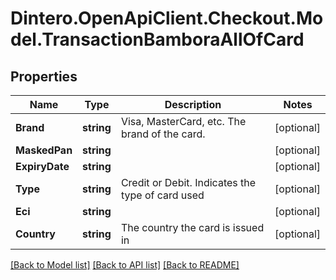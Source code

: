 # Dintero.OpenApiClient.Checkout.Model.TransactionBamboraAllOfCard

## Properties

Name | Type | Description | Notes
------------ | ------------- | ------------- | -------------
**Brand** | **string** | Visa, MasterCard, etc. The brand of the card. | [optional] 
**MaskedPan** | **string** |  | [optional] 
**ExpiryDate** | **string** |  | [optional] 
**Type** | **string** | Credit or Debit. Indicates the type of card used  | [optional] 
**Eci** | **string** |  | [optional] 
**Country** | **string** | The country the card is issued in | [optional] 

[[Back to Model list]](../README.md#documentation-for-models) [[Back to API list]](../README.md#documentation-for-api-endpoints) [[Back to README]](../README.md)

